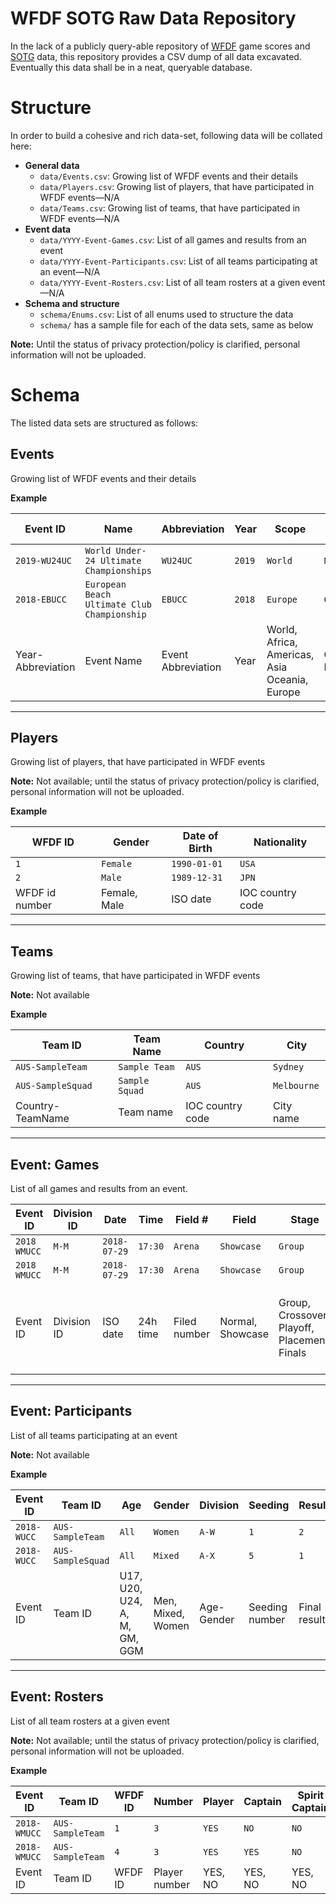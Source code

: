 # WFDF SOTG Raw Data Repository

In the lack of a publicly query-able repository of [WFDF](http://wfdf.org) game scores and [SOTG](http://www.wfdf.org/sotg/about-sotg) data, this repository provides a CSV dump of all data excavated. Eventually this data shall be in a neat, queryable database.

# Structure

In order to build a cohesive and rich data-set, following data will be collated here:

- **General data**
	- `data/Events.csv`: Growing list of WFDF events and their details
	- `data/Players.csv`: Growing list of players, that have participated in WFDF events—N/A
	- `data/Teams.csv`: Growing list of teams, that have participated in WFDF events—N/A
- **Event data**
	- `data/YYYY-Event-Games.csv`: List of all games and results from an event
	- `data/YYYY-Event-Participants.csv`: List of all teams participating at an event—N/A
	- `data/YYYY-Event-Rosters.csv`: List of all team rosters at a given event—N/A
- **Schema and structure**
	- `schema/Enums.csv`: List of all  enums used to structure the data
	- `schema/` has a sample file for each of the data sets, same as below

**Note:** Until the status of privacy protection/policy is clarified, personal information will not be uploaded.

# Schema

The listed data sets are structured as follows:

## Events
Growing list of WFDF events and their details

**Example**

| Event ID | Name | Abbreviation | Year | Scope | Type | Surface | Host | Country | Start Date | End Date | Website |
|---|---|---|---|---|---|---|---|---|---|---|---|
| `2019-WU24UC` | `World Under-24 Ultimate Championships` | `WU24UC` | `2019` | `World` |  `National` | `Grass` | `Heidelberg` | `GER` | `2019-07-13` | `2019-07-20` | `https://wu24heidelberg.com`
| `2018-EBUCC` | `European Beach Ultimate Club Championship` | `EBUCC` | `2018` | `Europe` | `Club` | `Beach` | `Castelldefels` | `ESP` | `2018-10-26` | `2018-10-28` | `https://ebucc2018.org`
| Year-Abbreviation | Event Name | Event Abbreviation | Year | World, Africa, Americas, Asia Oceania, Europe | Club, National | Beach, Grass | Host city, province | IOC host country code | ISO date | ISO date | URL |

***

## Players

Growing list of players, that have participated in WFDF events

**Note:** Not available; until the status of privacy protection/policy is clarified, personal information will not be uploaded. 

**Example**

| WFDF ID | Gender | Date of Birth | Nationality |
|---|---|---|---|
| `1` | `Female` | `1990-01-01` | `USA` |
|`2`| `Male` | `1989-12-31` | `JPN` | 
|WFDF id number | Female, Male | ISO date | IOC country code |

***

## Teams

Growing list of teams, that have participated in WFDF events

**Note:** Not available

**Example**

| Team ID | Team Name | Country | City | 
|---|---|---|---| 
| `AUS-SampleTeam` | `Sample Team` | `AUS` | `Sydney` |
| `AUS-SampleSquad` | `Sample Squad` | `AUS` | `Melbourne` |
| Country-TeamName | Team name | IOC country code | City name |

***

## Event: Games

List of all games and results from an event.

| Event ID | Division ID | Date | Time | Field # | Field | Stage | Game Detail | Team | Opponent | Goals | Offence Time | Offence Goals | TOs | Spirit TOs | Rules | Fouls | Fair | Pos | Comm | Total | 
| --- | --- | --- | --- | --- | --- | --- | --- | --- | --- | --- | --- |---|---|---|---|---|---|---|---|---|
| `2018 WMUCC` | `M-M` | `2018-07-29` | `17:30` | `Arena` | `Showcase` | `Group` | `A2 vs A4` | `SUN` | `Quantum` | `13` | `2m 17s` | `13`| `2` | `0`| `2` |  `2` | `3` | `3` | `2` | `12`|
| `2018 WMUCC` | `M-M` | `2018-07-29` | `17:30` | `Arena` | `Showcase` | `Group` | `A4 vs A2` | `Quantum` | `Sun` | `15` | `1m 05s` | `13`| `1` | `0`| `2` |  `2` | `3` | `3` | `2` | `3`|
| Event ID | Division ID | ISO date | 24h time | Filed number | Normal, Showcase | Group, Crossover, Playoff, Placement, Finals | Free text | Team name | Teams to be scored name | Number of goals | Avg. time spent on offense | Number of goals scored when starting on offence | Number of timeouts called | Number of spirit timeouts called | 0–4 | 0–4 | 0–4 | 0–4 | 0–4 |0–20|

***

## Event: Participants

List of all teams participating at an event

**Note:** Not available

**Example**

| Event ID | Team ID | Age | Gender | Division | Seeding | Result |
|---|---|---|---|---|---|---|
| `2018-WUCC` | `AUS-SampleTeam` | `All` | `Women` | `A-W` | `1` | `2` |
|`2018-WUCC` | `AUS-SampleSquad` | `All` | `Mixed` | `A-X` | `5` | `1` |
| Event ID | Team ID | U17, U20, U24, A, M, GM, GGM | Men, Mixed, Women | Age-Gender | Seeding number | Final result |

***

## Event: Rosters

List of all team rosters at a given event

**Note:** Not available; until the status of privacy protection/policy is clarified, personal information will not be uploaded. 

**Example**

| Event ID | Team ID | WFDF ID | Number | Player | Captain | Spirit Captain |
|---|---|---|---|---|---|---|
| `2018-WMUCC` | `AUS-SampleTeam` | `1` | `3` | `YES` | `NO` | `NO` |
| `2018-WMUCC` | `AUS-SampleTeam` | `4` | `3` | `YES` | `YES` | `NO` |
| Event ID | Team ID | WFDF ID | Player number | YES, NO | YES, NO | YES, NO | 

